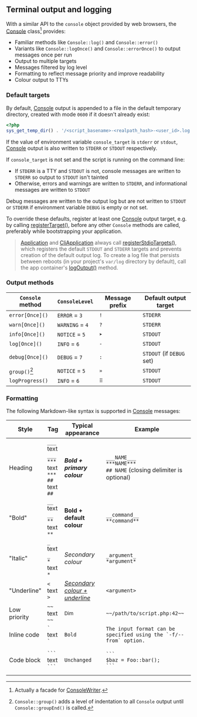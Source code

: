 ## Terminal output and logging

With a similar API to the `console` object provided by web browsers, the
[Console][Console] class[^1] provides:

- Familiar methods like `Console::log()` and `Console::error()`
- Variants like `Console::logOnce()` and `Console::errorOnce()` to output
  messages once per run
- Output to multiple targets
- Messages filtered by log level
- Formatting to reflect message priority and improve readability
- Colour output to TTYs

### Default targets

By default, [Console][Console] output is appended to a file in the default
temporary directory, created with mode `0600` if it doesn't already exist:

```php
<?php
sys_get_temp_dir() . '/<script_basename>-<realpath_hash>-<user_id>.log'
```

If the value of environment variable `console_target` is `stderr` or `stdout`,
[Console][Console] output is also written to `STDERR` or `STDOUT` respectively.

If `console_target` is not set and the script is running on the command line:

- If `STDERR` is a TTY and `STDOUT` is not, console messages are written to
  `STDERR` so output to `STDOUT` isn't tainted
- Otherwise, errors and warnings are written to `STDERR`, and informational
  messages are written to `STDOUT`

Debug messages are written to the output log but are not written to `STDOUT` or
`STDERR` if environment variable `DEBUG` is empty or not set.

To override these defaults, register at least one [Console][Console] output
target, e.g. by calling [registerTarget()][registerTarget], before any other
`Console` methods are called, preferably while bootstrapping your application.

> [Application][Application] and [CliApplication][CliApplication] always call
> [registerStdioTargets()][registerStdioTargets], which registers the default
> `STDOUT` and `STDERR` targets and prevents creation of the default output log.
> To create a log file that persists between reboots (in your project's
> `var/log` directory by default), call the app container's
> [logOutput()][logOutput] method.

### Output methods

<!-- prettier-ignore -->
| `Console` method | `ConsoleLevel`  | Message prefix | Default output target     |
| ---------------- | --------------- | -------------- | ------------------------- |
| `error[Once]()`  | `ERROR` = `3`   | ` !  `         | `STDERR`                  |
| `warn[Once]()`   | `WARNING` = `4` | ` ?  `         | `STDERR`                  |
| `info[Once]()`   | `NOTICE` = `5`  | ` ➤  `         | `STDOUT`                  |
| `log[Once]()`    | `INFO` = `6`    | ` -  `         | `STDOUT`                  |
| `debug[Once]()`  | `DEBUG` = `7`   | ` :  `         | `STDOUT` (if `DEBUG` set) |
| `group()`[^2]    | `NOTICE` = `5`  | ` »  `         | `STDOUT`                  |
| `logProgress()`  | `INFO` = `6`    | ` ⠿  `         | `STDOUT`                  |

[^1]: Actually a facade for [ConsoleWriter][ConsoleWriter].
[^2]:
    `Console::group()` adds a level of indentation to all `Console` output until
    `Console::groupEnd()` is called.

### Formatting

The following Markdown-like syntax is supported in [Console][Console] messages:

| Style        | Tag                                                    | Typical appearance                    | Example                                                                   |
| ------------ | ------------------------------------------------------ | ------------------------------------- | ------------------------------------------------------------------------- |
| Heading      | `___` text `___`<br>`***` text `***`<br>`##` text `##` | **_Bold + primary colour_**           | `___NAME___`<br>`***NAME***`<br>`## NAME` (closing delimiter is optional) |
| "Bold"       | `__` text `__`<br>`**` text `**`                       | **Bold + default colour**             | `__command__`<br>`**command**`                                            |
| "Italic"     | `_` text `_`<br>`*` text `*`                           | _Secondary colour_                    | `_argument_`<br>`*argument*`                                              |
| "Underline"  | `<` text `>`                                           | _<u>Secondary colour + underline</u>_ | `<argument>`                                                              |
| Low priority | `~~` text `~~`                                         | <small>Dim</small>                    | `~~/path/to/script.php:42~~`                                              |
| Inline code  | `` ` `` text `` ` ``                                   | <code>Bold</code>                     | `` The input format can be specified using the `-f/--from` option. ``     |
| Code block   | ` ``` `<br>text<br>` ``` `                             | <pre><code>Unchanged</code></pre>     | <pre><code>\`\`\`&#10;$baz = Foo::bar();&#10;\`\`\`</code></pre>          |

[Application]:
  https://salient-labs.github.io/toolkit/Salient.Container.Application.html
[CliApplication]:
  https://salient-labs.github.io/toolkit/Salient.Cli.CliApplication.html
[Console]:
  https://salient-labs.github.io/toolkit/Salient.Core.Facade.Console.html
[ConsoleWriter]:
  https://salient-labs.github.io/toolkit/Salient.Console.ConsoleWriter.html
[logOutput]:
  https://salient-labs.github.io/toolkit/Salient.Container.Application.html#_logOutput
[registerStdioTargets]:
  https://salient-labs.github.io/toolkit/Salient.Console.ConsoleWriter.html#_registerStdioTargets
[registerTarget]:
  https://salient-labs.github.io/toolkit/Salient.Console.ConsoleWriter.html#_registerTarget
